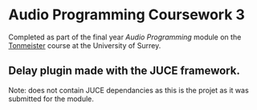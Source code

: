 # Audio Programming Coursework 3
Completed as part of the final year *Audio Programming* module on the [Tonmeister](https://www.tonmeister.uk/) course at the University of Surrey.

## Delay plugin made with the JUCE framework.

Note: does not contain JUCE dependancies as this is the projet as it was submitted for the module.
